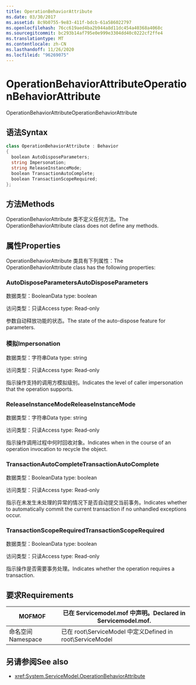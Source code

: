 ```yaml
---
title: OperationBehaviorAttribute
ms.date: 03/30/2017
ms.assetid: 8c9b0755-9e83-411f-bdcb-61a586022797
ms.openlocfilehash: 76cc619aed4ba2b944a8d11dc454a40368a4068c
ms.sourcegitcommit: bc293b14af795e0e999e3304dd40c0222cf2ffe4
ms.translationtype: MT
ms.contentlocale: zh-CN
ms.lasthandoff: 11/26/2020
ms.locfileid: "96269075"
---
```

# <a name="operationbehaviorattribute"></a><span data-ttu-id="dbdff-102">OperationBehaviorAttribute</span><span class="sxs-lookup"><span data-stu-id="dbdff-102">OperationBehaviorAttribute</span></span>

<span data-ttu-id="dbdff-103">OperationBehaviorAttribute</span><span class="sxs-lookup"><span data-stu-id="dbdff-103">OperationBehaviorAttribute</span></span>  
  
## <a name="syntax"></a><span data-ttu-id="dbdff-104">语法</span><span class="sxs-lookup"><span data-stu-id="dbdff-104">Syntax</span></span>  
  
```csharp
class OperationBehaviorAttribute : Behavior  
{  
  boolean AutoDisposeParameters;  
  string Impersonation;  
  string ReleaseInstanceMode;  
  boolean TransactionAutoComplete;  
  boolean TransactionScopeRequired;  
};  
```  
  
## <a name="methods"></a><span data-ttu-id="dbdff-105">方法</span><span class="sxs-lookup"><span data-stu-id="dbdff-105">Methods</span></span>  

 <span data-ttu-id="dbdff-106">OperationBehaviorAttribute 类不定义任何方法。</span><span class="sxs-lookup"><span data-stu-id="dbdff-106">The OperationBehaviorAttribute class does not define any methods.</span></span>  
  
## <a name="properties"></a><span data-ttu-id="dbdff-107">属性</span><span class="sxs-lookup"><span data-stu-id="dbdff-107">Properties</span></span>  

 <span data-ttu-id="dbdff-108">OperationBehaviorAttribute 类具有下列属性：</span><span class="sxs-lookup"><span data-stu-id="dbdff-108">The OperationBehaviorAttribute class has the following properties:</span></span>  
  
### <a name="autodisposeparameters"></a><span data-ttu-id="dbdff-109">AutoDisposeParameters</span><span class="sxs-lookup"><span data-stu-id="dbdff-109">AutoDisposeParameters</span></span>  

 <span data-ttu-id="dbdff-110">数据类型：Boolean</span><span class="sxs-lookup"><span data-stu-id="dbdff-110">Data type: boolean</span></span>  
  
 <span data-ttu-id="dbdff-111">访问类型：只读</span><span class="sxs-lookup"><span data-stu-id="dbdff-111">Access type: Read-only</span></span>  
  
 <span data-ttu-id="dbdff-112">参数自动释放功能的状态。</span><span class="sxs-lookup"><span data-stu-id="dbdff-112">The state of the auto-dispose feature for parameters.</span></span>  
  
### <a name="impersonation"></a><span data-ttu-id="dbdff-113">模拟</span><span class="sxs-lookup"><span data-stu-id="dbdff-113">Impersonation</span></span>  

 <span data-ttu-id="dbdff-114">数据类型：字符串</span><span class="sxs-lookup"><span data-stu-id="dbdff-114">Data type: string</span></span>  
  
 <span data-ttu-id="dbdff-115">访问类型：只读</span><span class="sxs-lookup"><span data-stu-id="dbdff-115">Access type: Read-only</span></span>  
  
 <span data-ttu-id="dbdff-116">指示操作支持的调用方模拟级别。</span><span class="sxs-lookup"><span data-stu-id="dbdff-116">Indicates the level of caller impersonation that the operation supports.</span></span>  
  
### <a name="releaseinstancemode"></a><span data-ttu-id="dbdff-117">ReleaseInstanceMode</span><span class="sxs-lookup"><span data-stu-id="dbdff-117">ReleaseInstanceMode</span></span>  

 <span data-ttu-id="dbdff-118">数据类型：字符串</span><span class="sxs-lookup"><span data-stu-id="dbdff-118">Data type: string</span></span>  
  
 <span data-ttu-id="dbdff-119">访问类型：只读</span><span class="sxs-lookup"><span data-stu-id="dbdff-119">Access type: Read-only</span></span>  
  
 <span data-ttu-id="dbdff-120">指示操作调用过程中何时回收对象。</span><span class="sxs-lookup"><span data-stu-id="dbdff-120">Indicates when in the course of an operation invocation to recycle the object.</span></span>  
  
### <a name="transactionautocomplete"></a><span data-ttu-id="dbdff-121">TransactionAutoComplete</span><span class="sxs-lookup"><span data-stu-id="dbdff-121">TransactionAutoComplete</span></span>  

 <span data-ttu-id="dbdff-122">数据类型：Boolean</span><span class="sxs-lookup"><span data-stu-id="dbdff-122">Data type: boolean</span></span>  
  
 <span data-ttu-id="dbdff-123">访问类型：只读</span><span class="sxs-lookup"><span data-stu-id="dbdff-123">Access type: Read-only</span></span>  
  
 <span data-ttu-id="dbdff-124">指示在未发生未处理的异常的情况下是否自动提交当前事务。</span><span class="sxs-lookup"><span data-stu-id="dbdff-124">Indicates whether to automatically commit the current transaction if no unhandled exceptions occur.</span></span>  
  
### <a name="transactionscoperequired"></a><span data-ttu-id="dbdff-125">TransactionScopeRequired</span><span class="sxs-lookup"><span data-stu-id="dbdff-125">TransactionScopeRequired</span></span>  

 <span data-ttu-id="dbdff-126">数据类型：Boolean</span><span class="sxs-lookup"><span data-stu-id="dbdff-126">Data type: boolean</span></span>  
  
 <span data-ttu-id="dbdff-127">访问类型：只读</span><span class="sxs-lookup"><span data-stu-id="dbdff-127">Access type: Read-only</span></span>  
  
 <span data-ttu-id="dbdff-128">指示操作是否需要事务处理。</span><span class="sxs-lookup"><span data-stu-id="dbdff-128">Indicates whether the operation requires a transaction.</span></span>  
  
## <a name="requirements"></a><span data-ttu-id="dbdff-129">要求</span><span class="sxs-lookup"><span data-stu-id="dbdff-129">Requirements</span></span>  
  
|<span data-ttu-id="dbdff-130">MOF</span><span class="sxs-lookup"><span data-stu-id="dbdff-130">MOF</span></span>|<span data-ttu-id="dbdff-131">已在 Servicemodel.mof 中声明。</span><span class="sxs-lookup"><span data-stu-id="dbdff-131">Declared in Servicemodel.mof.</span></span>|  
|---------|-----------------------------------|  
|<span data-ttu-id="dbdff-132">命名空间</span><span class="sxs-lookup"><span data-stu-id="dbdff-132">Namespace</span></span>|<span data-ttu-id="dbdff-133">已在 root\ServiceModel 中定义</span><span class="sxs-lookup"><span data-stu-id="dbdff-133">Defined in root\ServiceModel</span></span>|  
  
## <a name="see-also"></a><span data-ttu-id="dbdff-134">另请参阅</span><span class="sxs-lookup"><span data-stu-id="dbdff-134">See also</span></span>

- <xref:System.ServiceModel.OperationBehaviorAttribute>
